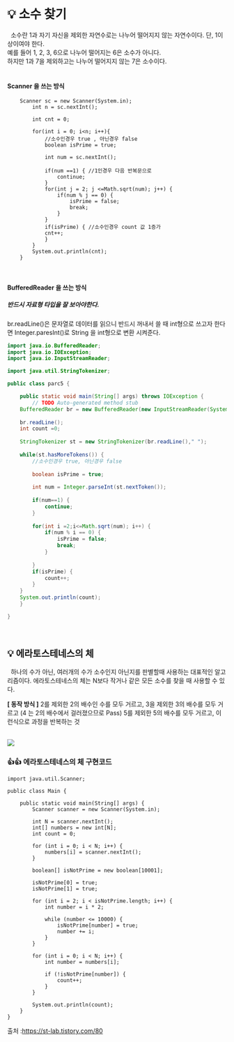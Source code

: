 # 💡 소수 찾기



&nbsp; 소수란 1과 자기 자신을 제외한 자연수로는 나누어 떨어지지 않는 자연수이다. 단, 1이상이여야 한다.   
예를 들어 1, 2, 3, 6으로 나누어 떨어지는 6은 소수가 아니다.   
하지만 1과 7을 제외하고는 나누어 떨어지지 않는 7은 소수이다.   
<br>
#### Scanner 을 쓰는 방식
```
	Scanner sc = new Scanner(System.in);
		int n = sc.nextInt();
		
		int cnt = 0;
		
		for(int i = 0; i<n; i++){
			//소수인경우 true , 아닌경우 false
			boolean isPrime = true;
			
			int num = sc.nextInt();
			
			if(num ==1) { //1인경우 다음 반복문으로
				continue;
			}
			for(int j = 2; j <=Math.sqrt(num); j++) {
				if(num % j == 0) {
					isPrime = false;
					break;
				}
			}
			if(isPrime) { //소수인경우 count 값 1증가
			cnt++;
			}
		}
		System.out.println(cnt);
	}
```

<br>

#### BufferedReader 을 쓰는 방식

##### 반드시 자료형 타입을 잘 보아야한다.

br.readLine()은 문자열로 데이터를 읽으니 반드시 꺼내서 쓸 때 int형으로 쓰고자 한다면
Integer.paresInt()로 String 을 int형으로 변환 시켜준다.

```java
import java.io.BufferedReader;
import java.io.IOException;
import java.io.InputStreamReader;

import java.util.StringTokenizer;

public class parc5 {

	public static void main(String[] args) throws IOException {
		// TODO Auto-generated method stub
	BufferedReader br = new BufferedReader(new InputStreamReader(System.in));
	
	br.readLine();
	int count =0;
	
	StringTokenizer st = new StringTokenizer(br.readLine()," ");
	
	while(st.hasMoreTokens()) {
		//소수인경우 true, 아닌경우 false
		
		boolean isPrime = true;
		
		int num = Integer.parseInt(st.nextToken());
		
		if(num==1) {
			continue;
		}
		
		for(int i =2;i<=Math.sqrt(num); i++) {
			if(num % i == 0) {
				isPrime = false;
				break;
			}
				
		}
		if(isPrime) {
			count++;
		}
	}
	System.out.println(count);
	}

}
```
<br>

## 💡 에라토스테네스의 체

&nbsp; 하나의 수가 아닌, 여러개의 수가 소수인지 아닌지를 판별할때 사용하는 대표적인 알고리즘이다.
에라토스테네스의 체는 N보다 작거나 같은 모든 소수를 찾을 때 사용할 수 있다.

**[ 동작 방식 ]**
2를 제외한 2의 배수인 수를 모두 거르고,
3을 제외한 3의 배수를 모두 거르고
(4 는 2의 배수에서 걸러졌으므로 Pass)
5를 제외한 5의 배수를 모두 거르고,
이런식으로 과정을 반복하는 것

<br>

<img src="https://upload.wikimedia.org/wikipedia/commons/b/b9/Sieve_of_Eratosthenes_animation.gif">

### 👍👍 에라토스테네스의 체 구현코드

```
import java.util.Scanner;

public class Main {

    public static void main(String[] args) {
        Scanner scanner = new Scanner(System.in);

        int N = scanner.nextInt();
        int[] numbers = new int[N];
        int count = 0;

        for (int i = 0; i < N; i++) {
            numbers[i] = scanner.nextInt();
        }

        boolean[] isNotPrime = new boolean[10001];

        isNotPrime[0] = true;
        isNotPrime[1] = true;

        for (int i = 2; i < isNotPrime.length; i++) {
            int number = i * 2;

            while (number <= 10000) {
                isNotPrime[number] = true;
                number += i;
            }
        }

        for (int i = 0; i < N; i++) {
            int number = numbers[i];

            if (!isNotPrime[number]) {
                count++;
            }
        }

        System.out.println(count);
    }
}
```
출처 :https://st-lab.tistory.com/80